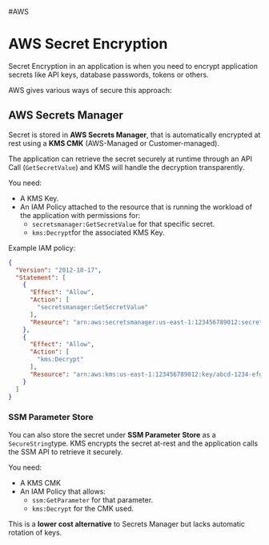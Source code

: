 #AWS 

# AWS Secret Encryption

Secret Encryption in an application is when you need to encrypt application secrets like API keys, database passwords, tokens or others. 

AWS gives various ways of secure this approach: 

## AWS Secrets Manager

Secret is stored in **AWS Secrets Manager**, that is automatically encrypted at rest using a **KMS CMK** (AWS-Managed or Customer-managed). 

The application can retrieve the secret securely at runtime through an API Call (`GetSecretValue`) and KMS will handle the decryption transparently. 

You need: 
* A KMS Key. 
* An IAM Policy attached to the resource that is running the workload of the application with permissions for: 
	* `secretsmanager:GetSecretValue` for that specific secret. 
	* `kms:Decrypt`for the associated KMS Key. 

Example IAM policy: 

```json
{
  "Version": "2012-10-17",
  "Statement": [
    {
      "Effect": "Allow",
      "Action": [
        "secretsmanager:GetSecretValue"
      ],
      "Resource": "arn:aws:secretsmanager:us-east-1:123456789012:secret:MySecret-*"
    },
    {
      "Effect": "Allow",
      "Action": [
        "kms:Decrypt"
      ],
      "Resource": "arn:aws:kms:us-east-1:123456789012:key/abcd-1234-efgh-5678"
    }
  ]
}
```

### SSM Parameter Store

You can also store the secret under **SSM Parameter Store** as a `SecureString`type. 
KMS encrypts the secret at-rest and the application calls the SSM API to retrieve it securely.

You need: 
* A KMS CMK
* An IAM Policy that allows: 
	* `ssm:GetParameter` for that parameter. 
	* `kms:Decrypt` for the CMK used. 

This is a **lower cost alternative** to Secrets Manager but lacks automatic rotation of keys. 


